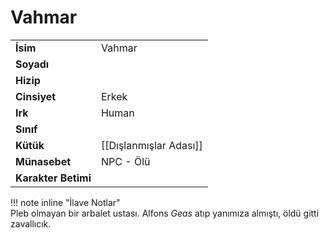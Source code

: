 # Vahmar   
|  |  |  
|---|---|  
| **İsim** | Vahmar |  
| **Soyadı** |  |  
| **Hizip** |  |  
| **Cinsiyet** | Erkek |  
| **Irk** | Human |  
| **Sınıf** |  |  
| **Kütük** | [[Dışlanmışlar Adası]] |  
| **Münasebet** | NPC - Ölü |  
| **Karakter Betimi** |  |  
  
  
!!! note inline "İlave Notlar"  
	Pleb olmayan bir arbalet ustası. Alfons *Geas* atıp yanımıza almıştı, öldü gitti zavallıcık.  
  
  
